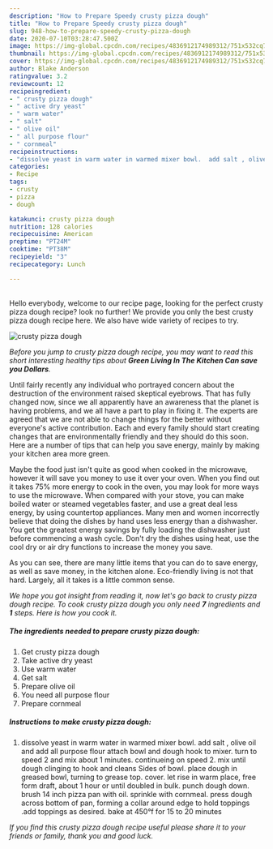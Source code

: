 ```yaml
---
description: "How to Prepare Speedy crusty pizza dough"
title: "How to Prepare Speedy crusty pizza dough"
slug: 948-how-to-prepare-speedy-crusty-pizza-dough
date: 2020-07-10T03:28:47.500Z
image: https://img-global.cpcdn.com/recipes/4836912174989312/751x532cq70/crusty-pizza-dough-recipe-main-photo.jpg
thumbnail: https://img-global.cpcdn.com/recipes/4836912174989312/751x532cq70/crusty-pizza-dough-recipe-main-photo.jpg
cover: https://img-global.cpcdn.com/recipes/4836912174989312/751x532cq70/crusty-pizza-dough-recipe-main-photo.jpg
author: Blake Anderson
ratingvalue: 3.2
reviewcount: 12
recipeingredient:
- " crusty pizza dough"
- " active dry yeast"
- " warm water"
- " salt"
- " olive oil"
- " all purpose flour"
- " cornmeal"
recipeinstructions:
- "dissolve yeast in warm water in warmed mixer bowl.  add salt , olive oil and add all purpose flour attach bowl and dough hook to mixer.  turn to speed 2 and mix about 1 minutes.  continueing on speed 2. mix until dough clinging to hook and cleans Sides of bowl. place dough in greased bowl,  turning to grease top. cover. let rise in warm place,  free form draft,  about 1 hour or until doubled in bulk.  punch dough down. brush 14 inch pizza pan with oil.  sprinkle with cornmeal.  press dough across bottom of pan,  forming a collar around edge to hold toppings .add toppings as desired. bake at 450°f for 15 to 20 minutes"
categories:
- Recipe
tags:
- crusty
- pizza
- dough

katakunci: crusty pizza dough 
nutrition: 128 calories
recipecuisine: American
preptime: "PT24M"
cooktime: "PT38M"
recipeyield: "3"
recipecategory: Lunch

---
```

<br>
Hello everybody, welcome to our recipe page, looking for the perfect crusty pizza dough recipe? look no further! We provide you only the best crusty pizza dough recipe here. We also have wide variety of recipes to try.
<br>


![crusty pizza dough](https://img-global.cpcdn.com/recipes/4836912174989312/751x532cq70/crusty-pizza-dough-recipe-main-photo.jpg)

<i>Before you jump to crusty pizza dough recipe, you may want to read this short interesting healthy tips about 
<strong>Green Living In The Kitchen Can save you Dollars</strong>.</i>
</br>

Until fairly recently any individual who portrayed concern about the destruction of the environment raised skeptical eyebrows. That has fully changed now, since we all apparently have an awareness that the planet is having problems, and we all have a part to play in fixing it. The experts are agreed that we are not able to change things for the better without everyone's active contribution. Each and every family should start creating changes that are environmentally friendly and they should do this soon. Here are a number of tips that can help you save energy, mainly by making your kitchen area more green.

Maybe the food just isn't quite as good when cooked in the microwave, however it will save you money to use it over your oven. When you find out it takes 75% more energy to cook in the oven, you may look for more ways to use the microwave. When compared with your stove, you can make boiled water or steamed vegetables faster, and use a great deal less energy, by using countertop appliances. Many men and women incorrectly believe that doing the dishes by hand uses less energy than a dishwasher. You get the greatest energy savings by fully loading the dishwasher just before commencing a wash cycle. Don't dry the dishes using heat, use the cool dry or air dry functions to increase the money you save.

As you can see, there are many little items that you can do to save energy, as well as save money, in the kitchen alone. Eco-friendly living is not that hard. Largely, all it takes is a little common sense.


<i>We hope you got insight from reading it, now let's go back to crusty pizza dough recipe. To cook crusty pizza dough you only need <strong>7</strong> ingredients and <strong>1</strong> steps. Here is how you cook it.
</i>

##### The ingredients needed to prepare crusty pizza dough:

1. Get  crusty pizza dough
1. Take  active dry yeast
1. Use  warm water
1. Get  salt
1. Prepare  olive oil
1. You need  all purpose flour
1. Prepare  cornmeal


##### Instructions to make crusty pizza dough:

1. dissolve yeast in warm water in warmed mixer bowl.  add salt , olive oil and add all purpose flour attach bowl and dough hook to mixer.  turn to speed 2 and mix about 1 minutes.  continueing on speed 2. mix until dough clinging to hook and cleans Sides of bowl. place dough in greased bowl,  turning to grease top. cover. let rise in warm place,  free form draft,  about 1 hour or until doubled in bulk.  punch dough down. brush 14 inch pizza pan with oil.  sprinkle with cornmeal.  press dough across bottom of pan,  forming a collar around edge to hold toppings .add toppings as desired. bake at 450°f for 15 to 20 minutes


<i>If you find this crusty pizza dough recipe useful please share it to your friends or family, thank you and good luck.</i>

